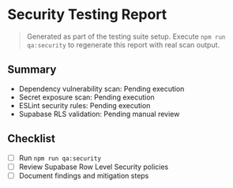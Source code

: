# Security Testing Report

> Generated as part of the testing suite setup. Execute `npm run qa:security` to regenerate this report with real scan output.

## Summary
- Dependency vulnerability scan: Pending execution
- Secret exposure scan: Pending execution
- ESLint security rules: Pending execution
- Supabase RLS validation: Pending manual review

## Checklist
- [ ] Run `npm run qa:security`
- [ ] Review Supabase Row Level Security policies
- [ ] Document findings and mitigation steps
